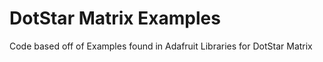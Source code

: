 # DotStar Matrix Examples

Code based off of Examples found in Adafruit Libraries for DotStar Matrix